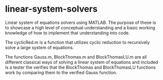 # linear-system-solvers
Linear system of equations solvers using MATLAB. The purpose of these is to showcase a high level of conceptual understanding and a basic  working knowledge of how to implement that understanding into code.

The cyclicRed.m is a function that utilizes cyclic reduction to recursively solve a large system of equations.

The functions Gauss.m, BlockThomas.m and BlockThomasLU.m are all different classical ways of solving a linear system of equations and included is a tester the verifies that the BlockThomas and BlockThomasLU functions work by comparing them to the verified Gauss function.
